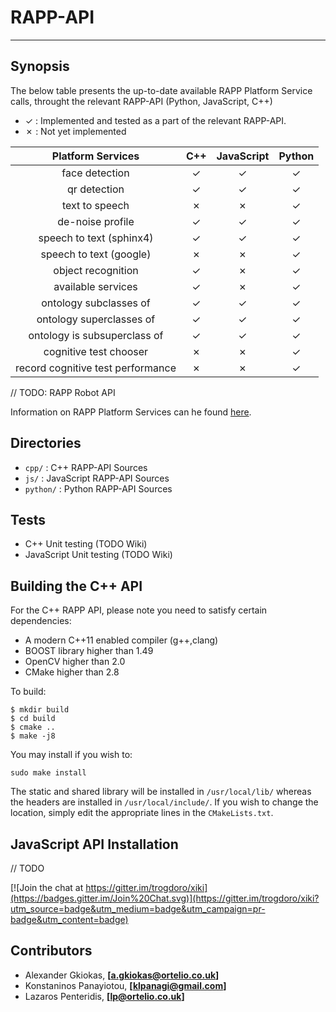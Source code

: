 # RAPP-API
--------------------

## Synopsis

The below table presents the up-to-date available RAPP Platform Service calls, throught the relevant RAPP-API (Python, JavaScript, C++)

- ✓   : Implemented and tested as a part of the relevant RAPP-API.
- ✗   : Not yet implemented

| Platform Services                 | C++      | JavaScript   | Python   |
| :-------------------------------: | :---:    | :----------: | :---:    |
| face detection                    | ✓        |  ✓           | ✓        |
| qr detection                      | ✓        |  ✓           | ✓        |
| text to speech                    | ✗        |  ✗           | ✓        |
| de-noise profile                  | ✓        |  ✓           | ✓        |
| speech to text (sphinx4)          | ✓        |  ✓           | ✓        |
| speech to text (google)           | ✗        |  ✗           | ✓        |
| object recognition                | ✓        |  ✗           | ✓        |
| available services                | ✓        |  ✗           | ✓        |
| ontology subclasses of            | ✓        |  ✓           | ✓        |
| ontology superclasses of          | ✓        |  ✓           | ✓        |
| ontology is subsuperclass of      | ✓        |  ✓           | ✓        |
| cognitive test chooser            | ✗        |  ✗           | ✓        |
| record cognitive test performance | ✗        |  ✗           | ✓        |

// TODO: RAPP Robot API

Information on RAPP Platform Services can he found [here](https://github.com/rapp-project/rapp-platform/tree/master/rapp_web_services/services).

## Directories

- `cpp/`    : C++ RAPP-API Sources
- `js/`     : JavaScript RAPP-API Sources
- `python/` : Python RAPP-API Sources

## Tests

* C++ Unit testing (TODO Wiki)
* JavaScript Unit testing (TODO Wiki)

## Building the C++ API
For the C++ RAPP API, please note you need to satisfy certain dependencies:
* A modern C++11 enabled compiler (g++,clang) 
* BOOST library higher than 1.49
* OpenCV higher than 2.0
* CMake higher than 2.8

To build:
```
$ mkdir build
$ cd build
$ cmake ..
$ make -j8
```

You may install if you wish to:
```
sudo make install
```
The static and shared library will be installed in `/usr/local/lib/`
whereas the headers are installed in `/usr/local/include/`.
If you wish to change the location, simply edit the appropriate lines in the `CMakeLists.txt`.

## JavaScript API Installation

// TODO

[![Join the chat at https://gitter.im/trogdoro/xiki](https://badges.gitter.im/Join%20Chat.svg)](https://gitter.im/trogdoro/xiki?utm_source=badge&utm_medium=badge&utm_campaign=pr-badge&utm_content=badge)

## Contributors

- Alexander Gkiokas, **[a.gkiokas@ortelio.co.uk]**
- Konstaninos Panayiotou, **[klpanagi@gmail.com]**
- Lazaros Penteridis, **[lp@ortelio.co.uk]**

